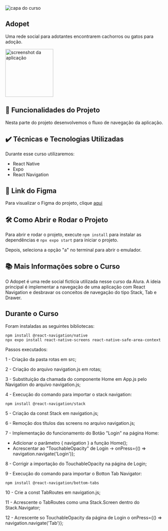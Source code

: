<img src='https://github.com/MonicaHillman/3654-rotas-react-native/assets/51282495/c41d034e-e8f9-43f8-b24e-d454d56a5cc5' alt='capa do curso' />

## Adopet
Uma rede social para adotantes encontrarem cachorros ou gatos para adoção.

<img src='https://github.com/MonicaHillman/3654-rotas-react-native/assets/51282495/4c479e79-de2b-4a7b-958e-c57bce1c1282' alt='screenshot da aplicação' width='150px'/>

## 🔨 Funcionalidades do Projeto
Nesta parte do projeto desenvolvemos o fluxo de navegação da aplicação.

## ✔️ Técnicas e Tecnologias Utilizadas
Durante esse curso utilizaremos:
* React Native
* Expo
* React Navigation

## 🎨 Link do Figma
Para visualizar o Figma do projeto, clique [aqui](https://www.figma.com/file/47vyLN5bIR6sO3wVX137oK/Adopet-%7C-Rotas-com-React-Native?node-id=518%3A11&mode=dev)

## 🛠️ Como Abrir e Rodar o Projeto
Para abrir e rodar o projeto, execute ``npm install`` para instalar as dependências e ``npx expo start`` para iniciar o projeto.

Depois, seleciona a opção "a" no terminal para abrir o emulador.

## 📚 Mais Informações sobre o Curso
O Adopet é uma rede social fictícia utilizada nesse curso da Alura. A ideia principal é implementar a navegação de uma aplicação com React Navigation e desbravar os conceitos de navegação do tipo Stack, Tab e Drawer.

## Durante o Curso
Foram instaladas as seguintes bibliotecas:
````
npm install @react-navigation/native
npx expo install react-native-screens react-native-safe-area-context
````

Passos executados:

1 - Criação da pasta rotas em src;

2 - Criação do arquivo navigation.js em rotas;

3 - Substituição da chamada do componente Home em App.js pelo Navigation do arquivo navigation.js;

4 - Execução do comando para importar o stack navigation:
````
npm install @react-navigation/stack
````

5 - Criação da const Stack em navigation.js;

6 - Remoção dos títulos das screens no arquivo navigation.js;

7 - Implementação do funcionamento do Botão "Login" na página Home:
- Adicionar o parâmetro { navigation } a função Home();
- Acrescentar ao "TouchableOpacity" de Login -> onPress={() => navigation.navigate('Login')};

8 - Corrigir a importação do TouchableOpacity na página de Login;

9 - Execução do comando para importar o Botton Tab Navigator:
````
npm install @react-navigation/bottom-tabs
````

10 - Crie a const TabRoutes em navigation.js;

11 - Acrescente o TabRoutes como uma Stack.Screen dentro do Stack.Navigator;

12 - Acrescente so TouchableOpacity da página de Login o onPress={() => navigation.navigate('Tab')};